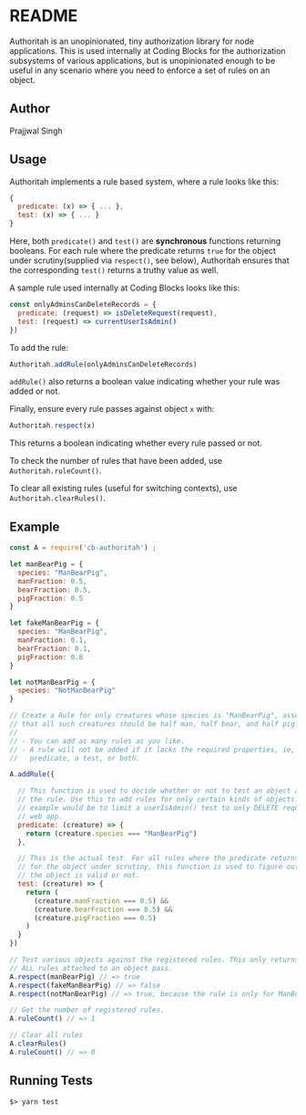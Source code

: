 # README

Authoritah is an unopinionated, tiny authorization library for node
applications. This is used internally at Coding Blocks for the authorization
subsystems of various applications, but is unopinionated enough to be useful in
any scenario where you need to enforce a set of rules on an object.

## Author

Prajjwal Singh

## Usage

Authoritah implements a rule based system, where a rule looks like this:

```javascript
{
  predicate: (x) => { ... },
  test: (x) => { ... }
}
```

Here, both `predicate()` and `test()` are **synchronous** functions returning
booleans. For each rule where the predicate returns `true` for the object under
scrutiny(supplied via `respect()`, see below), Authoritah ensures that the
corresponding `test()` returns a truthy value as well.

A sample rule used internally at Coding Blocks looks like this:

```javascript
const onlyAdminsCanDeleteRecords = {
  predicate: (request) => isDeleteRequest(request),
  test: (request) => currentUserIsAdmin()
})
```

To add the rule:

```javascript
Authoritah.addRule(onlyAdminsCanDeleteRecords)
```

`addRule()` also returns a boolean value indicating whether your rule was added
or not.

Finally, ensure every rule passes against object `x` with:

```javascript
Authoritah.respect(x)
```

This returns a boolean indicating whether every rule passed or not.

To check the number of rules that have been added, use `Authoritah.ruleCount()`.

To clear all existing rules (useful for switching contexts), use
`Authoritah.clearRules()`.

## Example

```javascript
const A = require('cb-authoritah') ;

let manBearPig = {
  species: "ManBearPig",
  manFraction: 0.5,
  bearFraction: 0.5,
  pigFraction: 0.5
}

let fakeManBearPig = {
  species: "ManBearPig",
  manFraction: 0.1,
  bearFraction: 0.1,
  pigFraction: 0.8
}

let notManBearPig = {
  species: "NotManBearPig"
}

// Create a Rule for only creatures whose species is "ManBearPig", asserting
// that all such creatures should be half man, half bear, and half pig.
//
// - You can add as many rules as you like.
// - A rule will not be added if it lacks the required properties, ie, either a
//   predicate, a test, or both.

A.addRule({

  // This function is used to decide whether or not to test an object against
  // the rule. Use this to add rules for only certain kinds of objects. An
  // example would be to limit a userIsAdmin() test to only DELETE requests in a
  // web app.
  predicate: (creature) => {
    return (creature.species === "ManBearPig")
  },

  // This is the actual test. For all rules where the predicate returns 'true'
  // for the object under scrutiny, this function is used to figure out whether
  // the object is valid or not.
  test: (creature) => {
    return (
      (creature.manFraction === 0.5) &&
      (creature.bearFraction === 0.5) &&
      (creature.pigFraction === 0.5)
    )
  }
})

// Test various objects against the registered rules. This only returns true if
// ALL rules attached to an object pass.
A.respect(manBearPig) // => true
A.respect(fakeManBearPig) // => false
A.respect(notManBearPig) // => true, because the rule is only for ManBearPigs

// Get the number of registered rules.
A.ruleCount() // => 1

// Clear all rules
A.clearRules()
A.ruleCount() // => 0
```

## Running Tests

```
$> yarn test
```
